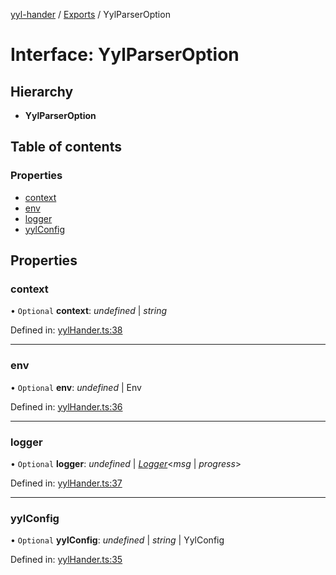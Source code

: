 [yyl-hander](../README.md) / [Exports](../modules.md) / YylParserOption

# Interface: YylParserOption

## Hierarchy

* **YylParserOption**

## Table of contents

### Properties

- [context](yylparseroption.md#context)
- [env](yylparseroption.md#env)
- [logger](yylparseroption.md#logger)
- [yylConfig](yylparseroption.md#yylconfig)

## Properties

### context

• `Optional` **context**: *undefined* \| *string*

Defined in: [yylHander.ts:38](https://github.com/jackness1208/yyl-hander/blob/baecb4e/src/yylHander.ts#L38)

___

### env

• `Optional` **env**: *undefined* \| Env

Defined in: [yylHander.ts:36](https://github.com/jackness1208/yyl-hander/blob/baecb4e/src/yylHander.ts#L36)

___

### logger

• `Optional` **logger**: *undefined* \| [*Logger*](../modules.md#logger)<*msg* \| *progress*\>

Defined in: [yylHander.ts:37](https://github.com/jackness1208/yyl-hander/blob/baecb4e/src/yylHander.ts#L37)

___

### yylConfig

• `Optional` **yylConfig**: *undefined* \| *string* \| YylConfig

Defined in: [yylHander.ts:35](https://github.com/jackness1208/yyl-hander/blob/baecb4e/src/yylHander.ts#L35)
